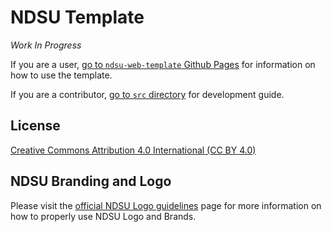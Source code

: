 # NDSU Template
*Work In Progress*

If you are a user, [go to `ndsu-web-template` Github Pages](https://ndsu-information-technology.github.io/ndsu-web-template/) for information on how to use the template.

If you are a contributor, [go to `src` directory](/src) for development guide.

## License
[Creative Commons Attribution 4.0 International (CC BY 4.0)](https://creativecommons.org/licenses/by/4.0/)

## NDSU Branding and Logo

Please visit the [official NDSU Logo guidelines](https://www.ndsu.edu/vpur/resources/logousage/) page for more information on how to properly use NDSU Logo and Brands.




